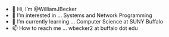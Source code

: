 - 👋 Hi, I’m @WilliamJBecker
- 👀 I’m interested in ... Systems and Network Programming
- 🌱 I’m currently learning ... Computer Science at SUNY Buffalo
- 📫 How to reach me ... wbecker2 at buffalo dot edu

<!---
WilliamJBecker/WilliamJBecker is a ✨ special ✨ repository because its `README.md` (this file) appears on your GitHub profile.
You can click the Preview link to take a look at your changes.
--->
